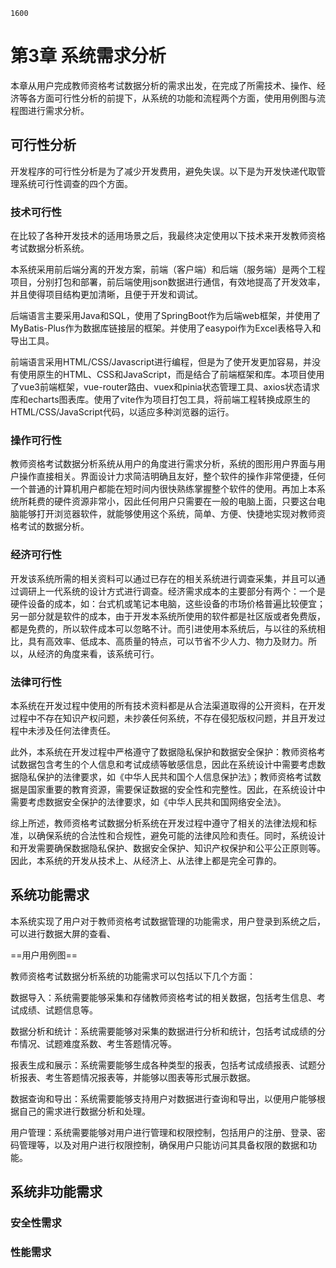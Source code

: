 ```ad-note
1600
```

# 第3章 系统需求分析

本章从用户完成教师资格考试数据分析的需求出发，在完成了所需技术、操作、经济等各方面可行性分析的前提下，从系统的功能和流程两个方面，使用用例图与流程图进行需求分析。

## 可行性分析

开发程序的可行性分析是为了减少开发费用，避免失误。以下是为开发快递代取管理系统可行性调查的四个方面。

### 技术可行性

在比较了各种开发技术的适用场景之后，我最终决定使用以下技术来开发教师资格考试数据分析系统。

本系统采用前后端分离的开发方案，前端（客户端）和后端（服务端）是两个工程项目，分别打包和部署，前后端使用json数据进行通信，有效地提高了开发效率，并且使得项目结构更加清晰，且便于开发和调试。

后端语言主要采用Java和SQL，使用了SpringBoot作为后端web框架，并使用了MyBatis-Plus作为数据库链接层的框架。并使用了easypoi作为Excel表格导入和导出工具。

前端语言采用HTML/CSS/Javascript进行编程，但是为了使开发更加容易，并没有使用原生的HTML、CSS和JavaScript，而是结合了前端框架和库。本项目使用了vue3前端框架，vue-router路由、vuex和pinia状态管理工具、axios状态请求库和echarts图表库。使用了vite作为项目打包工具，将前端工程转换成原生的HTML/CSS/JavaScript代码，以适应多种浏览器的运行。

### 操作可行性

教师资格考试数据分析系统从用户的角度进行需求分析，系统的图形用户界面与用户操作直接相关。界面设计力求简洁明确且友好，整个软件的操作非常便捷，任何一个普通的计算机用户都能在短时间内很快熟练掌握整个软件的使用。再加上本系统所耗费的硬件资源非常小，因此任何用户只需要在一般的电脑上面，只要这台电脑能够打开浏览器软件，就能够使用这个系统，简单、方便、快捷地实现对教师资格考试的数据分析。

### 经济可行性

开发该系统所需的相关资料可以通过已存在的相关系统进行调查采集，并且可以通过调研上一代系统的设计方式进行调查。经济需求成本的主要部分有两个：一个是硬件设备的成本，如：台式机或笔记本电脑，这些设备的市场价格普遍比较便宜；另一部分就是软件的成本，由于开发本系统所使用的软件都是社区版或者免费版，都是免费的，所以软件成本可以忽略不计。而引进使用本系统后，与以往的系统相比，具有高效率、低成本、高质量的特点，可以节省不少人力、物力及财力。所以，从经济的角度来看，该系统可行。

### 法律可行性

本系统在开发过程中使用的所有技术资料都是从合法渠道取得的公开资料，在开发过程中不存在知识产权问题，未抄袭任何系统，不存在侵犯版权问题，并且开发过程中未涉及任何法律责任。

此外，本系统在开发过程中严格遵守了数据隐私保护和数据安全保护：教师资格考试数据包含考生的个人信息和考试成绩等敏感信息，因此在系统设计中需要考虑数据隐私保护的法律要求，如《中华人民共和国个人信息保护法》；教师资格考试数据是国家重要的教育资源，需要保证数据的安全性和完整性。因此，在系统设计中需要考虑数据安全保护的法律要求，如《中华人民共和国网络安全法》。

综上所述，教师资格考试数据分析系统在开发过程中遵守了相关的法律法规和标准，以确保系统的合法性和合规性，避免可能的法律风险和责任。同时，系统设计和开发需要确保数据隐私保护、数据安全保护、知识产权保护和公平公正原则等。因此，本系统的开发从技术上、从经济上、从法律上都是完全可靠的。

## 系统功能需求

本系统实现了用户对于教师资格考试数据管理的功能需求，用户登录到系统之后，可以进行数据大屏的查看、

==用户用例图==

教师资格考试数据分析系统的功能需求可以包括以下几个方面：

数据导入：系统需要能够采集和存储教师资格考试的相关数据，包括考生信息、考试成绩、试题信息等。

数据分析和统计：系统需要能够对采集的数据进行分析和统计，包括考试成绩的分布情况、试题难度系数、考生答题情况等。

报表生成和展示：系统需要能够生成各种类型的报表，包括考试成绩报表、试题分析报表、考生答题情况报表等，并能够以图表等形式展示数据。

数据查询和导出：系统需要能够支持用户对数据进行查询和导出，以便用户能够根据自己的需求进行数据分析和处理。

用户管理：系统需要能够对用户进行管理和权限控制，包括用户的注册、登录、密码管理等，以及对用户进行权限控制，确保用户只能访问其具备权限的数据和功能。

## 系统非功能需求

### 安全性需求



### 性能需求


